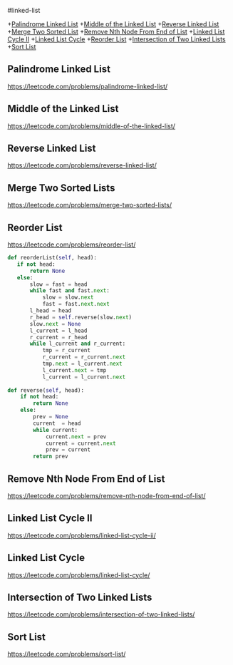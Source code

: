 #linked-list

+[Palindrome Linked List](#palindrome-linked-list)
+[Middle of the Linked List](#middle-of-the-linked-list)
+[Reverse Linked List](#reverse-linked-list)
+[Merge Two Sorted List](#merge-two-sorted-list)
+[Remove Nth Node From End of List](#remove-nth-node-from-end-of-list)
+[Linked List Cycle II](#linked-list-cycle-II)
+[Linked List Cycle](#linked-list-cycle)
+[Reorder List](#reorder-list)
+[Intersection of Two Linked Lists](#intersection-of-two-linked-list)
+[Sort List](#sort-list)

## Palindrome Linked List

https://leetcode.com/problems/palindrome-linked-list/

## Middle of the Linked List

https://leetcode.com/problems/middle-of-the-linked-list/

## Reverse Linked List

https://leetcode.com/problems/reverse-linked-list/

## Merge Two Sorted Lists

 https://leetcode.com/problems/merge-two-sorted-lists/
 
## Reorder List

https://leetcode.com/problems/reorder-list/

```python
def reorderList(self, head):       
   if not head:
       return None
   else:
       slow = fast = head
       while fast and fast.next:
           slow = slow.next
           fast = fast.next.next
       l_head = head
       r_head = self.reverse(slow.next)
       slow.next = None           
       l_current = l_head
       r_current = r_head
       while l_current and r_current:
           tmp = r_current
           r_current = r_current.next
           tmp.next = l_current.next
           l_current.next = tmp
           l_current = l_current.next
           
def reverse(self, head):
    if not head:
        return None
    else:
        prev = None
        current  = head
        while current:
            current.next = prev
            current = current.next
            prev = current
        return prev
```         
## Remove Nth Node From End of List

https://leetcode.com/problems/remove-nth-node-from-end-of-list/

## Linked List Cycle II

https://leetcode.com/problems/linked-list-cycle-ii/

## Linked List Cycle

https://leetcode.com/problems/linked-list-cycle/

## Intersection of Two Linked Lists

https://leetcode.com/problems/intersection-of-two-linked-lists/

## Sort List

https://leetcode.com/problems/sort-list/
